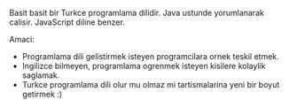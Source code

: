 Basit basit bir Turkce programlama dilidir. Java ustunde yorumlanarak calisir. JavaScript diline benzer.

Amaci:
  * Programlama dili gelistirmek isteyen programcilara ornek teskil etmek.
  * Ingilizce bilmeyen, programlama ogrenmek isteyen kisilere kolaylik saglamak.
  * Turkce programlama dili olur mu olmaz mi tartismalarina yeni bir boyut getirmek :)